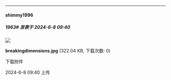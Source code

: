 ﻿
*****

####  shimmy1996  
##### 1963#       发表于 2024-6-8 09:40

<img src="https://img.saraba1st.com/forum/202406/08/094024mcbenq9uxsxcsp1e.jpg" referrerpolicy="no-referrer">

<strong>breakingdimensions.jpg</strong> (322.04 KB, 下载次数: 0)

下载附件

2024-6-8 09:40 上传

